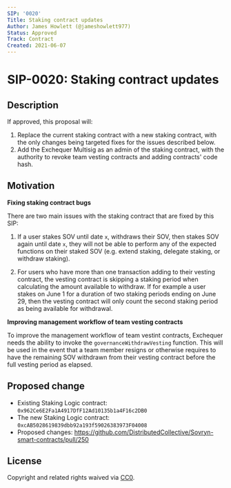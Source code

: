 ```yaml
---
SIP: '0020'
Title: Staking contract updates
Author: James Howlett (@jameshowlett977)
Status: Approved
Track: Contract
Created: 2021-06-07
---
```


# SIP-0020: Staking contract updates

## Description  

If approved, this proposal will:

1. Replace the current staking contract with a new staking contract, with the only changes being targeted fixes for the issues described below.
2. Add the Exchequer Multisig as an admin of the staking contract, with the authority to revoke team vesting contracts and adding contracts' code hash.

## Motivation  

**Fixing staking contract bugs**  

There are two main issues with the staking contract that are fixed by this SIP:

1. If a user stakes SOV until date `x`, withdraws their SOV, then stakes SOV again until date `x`, they will not be able to perform any of the expected functions on their staked SOV (e.g. extend staking, delegate staking, or withdraw staking).

2. For users who have more than one transaction adding to their vesting contract, the vesting contract is skipping a staking period when calculating the amount available to withdraw. If for example a user stakes on June 1 for a duration of two staking periods ending on June 29, then the vesting contract will only count the second staking period as being available for withdrawal.

**Improving management workflow of team vesting contracts**  

To improve the management workflow of team vestint contracts, Exchequer needs the ability to invoke the `governanceWithdrawVesting` function. This will be used in the event that a team member resigns or otherwise requires to have the remaining SOV withdrawn from their vesting contract before the full vesting period as elapsed.

## Proposed change  

- Existing Staking Logic contract: `0x962Ce6E2Fa1A4917DfF12Ad10135b1a4F16c2DB0`
- The new Staking Logic contract: `0xcAB5028619839dbb92a193f59026383973F04008`
- Proposed changes: https://github.com/DistributedCollective/Sovryn-smart-contracts/pull/250  

## License
Copyright and related rights waived via [CC0](https://creativecommons.org/publicdomain/zero/1.0/).
